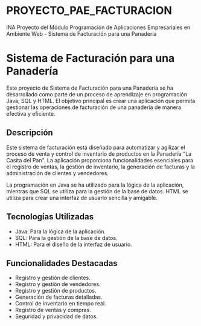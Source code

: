 # PROYECTO_PAE_FACTURACION
INA Proyecto del Módulo Programación de Aplicaciones Empresariales en Ambiente Web - Sistema de Facturación para una Panadería

# Sistema de Facturación para una Panadería 

Este proyecto de Sistema de Facturación para una Panadería se ha desarrollado como parte de un proceso de aprendizaje en programación Java, SQL y HTML. El objetivo principal es crear una aplicación que permita gestionar las operaciones de facturación de una panadería de manera efectiva y eficiente.

## Descripción

Este sistema de facturación está diseñado para automatizar y agilizar el proceso de venta y control de inventario de productos en la Panadería "La Casita del Pan". La aplicación proporciona funcionalidades esenciales para el registro de ventas, la gestión de inventario, la generación de facturas y la administración de clientes y vendedores.

La programación en Java se ha utilizado para la lógica de la aplicación, mientras que SQL se utiliza para la gestión de la base de datos. HTML se utiliza para crear una interfaz de usuario sencilla y amigable.

## Tecnologías Utilizadas

- Java: Para la lógica de la aplicación.
- SQL: Para la gestión de la base de datos.
- HTML: Para el diseño de la interfaz de usuario.

## Funcionalidades Destacadas

- Registro y gestión de clientes.
- Registro y gestión de vendedores.
- Registro y gestión de productos.
- Generación de facturas detalladas.
- Control de inventario en tiempo real.
- Registro de ventas y compras.
- Seguridad y privacidad de datos.
